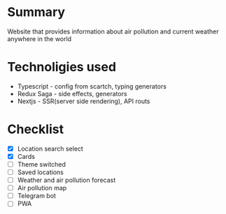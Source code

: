 # Summary

Website that provides information about air pollution and current weather anywhere in the world

# Technoligies used

- Typescript - config from scartch, typing generators
- Redux Saga - side effects, generators
- Nextjs - SSR(server side rendering), API routs

# Checklist

- [x] Location search select
- [x] Cards
- [ ] Theme switched
- [ ] Saved locations
- [ ] Weather and air pollution forecast
- [ ] Air pollution map
- [ ] Telegram bot
- [ ] PWA
